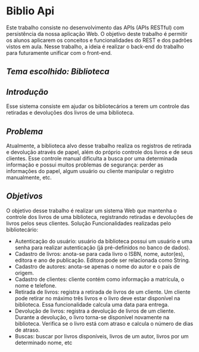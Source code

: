 
# Biblio Api

Este trabalho consiste no 
desenvolvimento das APIs (APIs RESTful) com persistência da nossa 
aplicação Web. O objetivo deste trabalho é permitir os alunos aplicarem 
os conceitos e funcionalidades do REST e dos padrões vistos em aula. 
Nesse trabalho, a ideia é realizar o back-end do trabalho para 
futuramente unificar com o front-end.

*Tema escolhido: Biblioteca*
-

*Introdução*
-
Esse sistema consiste em ajudar os bibliotecários a terem um
controle das retiradas e devoluções dos livros de uma biblioteca.

*Problema*
-
Atualmente, a biblioteca alvo desse trabalho realiza os registros
de retirada e devolução através de papel, além do próprio controle
dos livros e de seus clientes. Esse controle manual dificulta a
busca por uma determinada informação e possui muitos
problemas de segurança: perder as informações do papel, algum
usuário ou cliente manipular o registro manualmente, etc.

*Objetivos*
-
O objetivo desse trabalho é realizar um sistema Web que
mantenha o controle dos livros de uma biblioteca, registrando
retiradas e devoluções de livros pelos seus clientes.
Solução
Funcionalidades realizadas pelo bibliotecário:
- Autenticação do usuário: usuário da biblioteca possui um
usuário e uma senha para realizar autenticação (já pré-definidos
no banco de dados).
- Cadastro de livros: anota-se para cada livro o ISBN, nome,
autor(es), editora e ano de publicação. Editora pode ser
relacionada como String.
- Cadastro de autores: anota-se apenas o nome do autor e o país de
origem.
- Cadastro de clientes: cliente contém como informação a
matrícula, o nome e telefone.
- Retirada de livros: registra a retirada de livros de um cliente. Um
cliente pode retirar no máximo três livros e o livro deve estar
disponível na biblioteca. Essa funcionalidade calcula uma data
para entrega.
- Devolução de livros: registra a devolução de livros de um cliente.
Durante a devolução, o livro torna-se disponível novamente na
biblioteca. Verifica se o livro está com atraso e calcula o número
de dias de atraso.
- Buscas: buscar por livros disponíveis, livros de um autor, livros
por um determinado nome, etc

